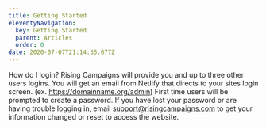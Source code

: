 ```yaml
---
title: Getting Started
eleventyNavigation:
  key: Getting Started
  parent: Articles
  order: 0
date: 2020-07-07T21:14:35.677Z
---
```

How do I login? Rising Campaigns will provide you and up to three other users logins. You will get an email from Netlify that directs to your sites login screen. (ex. <https://domainname.org/admin>) First time users will be prompted to create a password. If you have lost your password or are having trouble logging in, email [support@risingcampaigns.com](mailto:support@risingcampaigns.com) to get your information changed or reset to access the website.